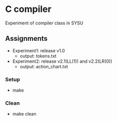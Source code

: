# C compiler
Experiment of compiler class in SYSU

## Assignments

- Experiment1: release v1.0
    - output: tokens.txt
- Experiment2: release v2.1(LL(1)) and v2.2(LR(0))
    - output: action_chart.txt

### Setup

- make 

### Clean

- make clean